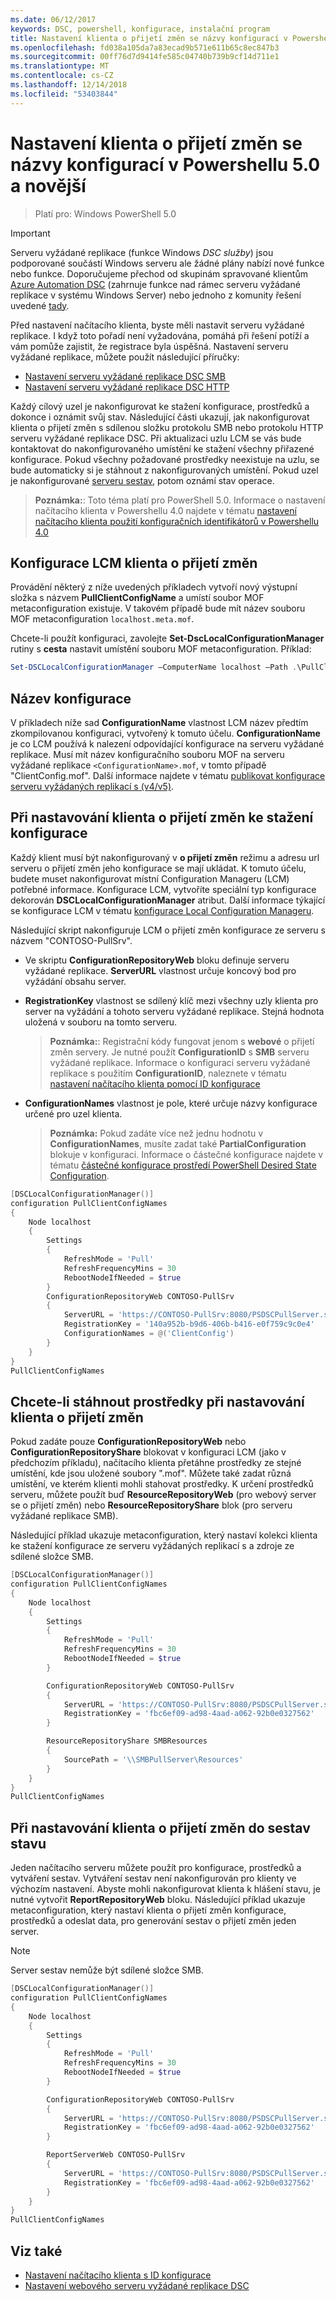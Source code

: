 ```yaml
---
ms.date: 06/12/2017
keywords: DSC, powershell, konfigurace, instalační program
title: Nastavení klienta o přijetí změn se názvy konfigurací v Powershellu 5.0 a novější
ms.openlocfilehash: fd038a105da7a83ecad9b571e611b65c8ec847b3
ms.sourcegitcommit: 00ff76d7d9414fe585c04740b739b9cf14d711e1
ms.translationtype: MT
ms.contentlocale: cs-CZ
ms.lasthandoff: 12/14/2018
ms.locfileid: "53403844"
---
```

# <a name="set-up-a-pull-client-using-configuration-names-in-powershell-50-and-later"></a>Nastavení klienta o přijetí změn se názvy konfigurací v Powershellu 5.0 a novější

> Platí pro: Windows PowerShell 5.0

> [!IMPORTANT]
> Serveru vyžádané replikace (funkce Windows *DSC služby*) jsou podporované součástí Windows serveru ale žádné plány nabízí nové funkce nebo funkce. Doporučujeme přechod od skupinám spravované klientům [Azure Automation DSC](/azure/automation/automation-dsc-getting-started) (zahrnuje funkce nad rámec serveru vyžádané replikace v systému Windows Server) nebo jednoho z komunity řešení uvedené [tady](pullserver.md#community-solutions-for-pull-service).

Před nastavení načítacího klienta, byste měli nastavit serveru vyžádané replikace. I když toto pořadí není vyžadována, pomáhá při řešení potíží a vám pomůže zajistit, že registrace byla úspěšná. Nastavení serveru vyžádané replikace, můžete použít následující příručky:

- [Nastavení serveru vyžádané replikace DSC SMB](pullServerSmb.md)
- [Nastavení serveru vyžádané replikace DSC HTTP](pullServer.md)

Každý cílový uzel je nakonfigurovat ke stažení konfigurace, prostředků a dokonce i oznámit svůj stav. Následující části ukazují, jak nakonfigurovat klienta o přijetí změn s sdílenou složku protokolu SMB nebo protokolu HTTP serveru vyžádané replikace DSC. Při aktualizaci uzlu LCM se vás bude kontaktovat do nakonfigurovaného umístění ke stažení všechny přiřazené konfigurace. Pokud všechny požadované prostředky neexistuje na uzlu, se bude automaticky si je stáhnout z nakonfigurovaných umístění. Pokud uzel je nakonfigurované [serveru sestav](reportServer.md), potom oznámí stav operace.

> **Poznámka:**: Toto téma platí pro PowerShell 5.0.
Informace o nastavení načítacího klienta v Powershellu 4.0 najdete v tématu [nastavení načítacího klienta použití konfiguračních identifikátorů v Powershellu 4.0](pullClientConfigID4.md)

## <a name="configure-the-pull-client-lcm"></a>Konfigurace LCM klienta o přijetí změn

Provádění některý z níže uvedených příkladech vytvoří nový výstupní složka s názvem **PullClientConfigName** a umístí soubor MOF metaconfiguration existuje. V takovém případě bude mít název souboru MOF metaconfiguration `localhost.meta.mof`.

Chcete-li použít konfiguraci, zavolejte **Set-DscLocalConfigurationManager** rutiny s **cesta** nastavit umístění souboru MOF metaconfiguration. Příklad:

```powershell
Set-DSCLocalConfigurationManager –ComputerName localhost –Path .\PullClientConfigName –Verbose.
```

## <a name="configuration-name"></a>Název konfigurace

V příkladech níže sad **ConfigurationName** vlastnost LCM název předtím zkompilovanou konfiguraci, vytvořený k tomuto účelu. **ConfigurationName** je co LCM používá k nalezení odpovídající konfigurace na serveru vyžádané replikace. Musí mít název konfiguračního souboru MOF na serveru vyžádané replikace `<ConfigurationName>.mof`, v tomto případě "ClientConfig.mof". Další informace najdete v tématu [publikovat konfigurace serveru vyžádaných replikací s (v4/v5)](publishConfigs.md).

## <a name="set-up-a-pull-client-to-download-configurations"></a>Při nastavování klienta o přijetí změn ke stažení konfigurace

Každý klient musí být nakonfigurovaný v **o přijetí změn** režimu a adresu url serveru o přijetí změn jeho konfigurace se mají ukládat. K tomuto účelu, budete muset nakonfigurovat místní Configuration Manageru (LCM) potřebné informace. Konfigurace LCM, vytvoříte speciální typ konfigurace dekorován **DSCLocalConfigurationManager** atribut. Další informace týkající se konfigurace LCM v tématu [konfigurace Local Configuration Manageru](../managing-nodes/metaConfig.md).

Následující skript nakonfiguruje LCM o přijetí změn konfigurace ze serveru s názvem "CONTOSO-PullSrv".

- Ve skriptu **ConfigurationRepositoryWeb** bloku definuje serveru vyžádané replikace. **ServerURL** vlastnost určuje koncový bod pro vyžádání obsahu server.

- **RegistrationKey** vlastnost se sdílený klíč mezi všechny uzly klienta pro server na vyžádání a tohoto serveru vyžádané replikace. Stejná hodnota uložená v souboru na tomto serveru.
  > **Poznámka:**: Registrační kódy fungovat jenom s **webové** o přijetí změn servery. Je nutné použít **ConfigurationID** s **SMB** serveru vyžádané replikace.
  > Informace o konfiguraci serveru vyžádané replikace s použitím **ConfigurationID**, naleznete v tématu [nastavení načítacího klienta pomocí ID konfigurace](pullClientConfigId.md)

- **ConfigurationNames** vlastnost je pole, které určuje názvy konfigurace určené pro uzel klienta.
  >**Poznámka:** Pokud zadáte více než jednu hodnotu v **ConfigurationNames**, musíte zadat také **PartialConfiguration** blokuje v konfiguraci.
  >Informace o částečné konfigurace najdete v tématu [částečné konfigurace prostředí PowerShell Desired State Configuration](partialConfigs.md).

```powershell
[DSCLocalConfigurationManager()]
configuration PullClientConfigNames
{
    Node localhost
    {
        Settings
        {
            RefreshMode = 'Pull'
            RefreshFrequencyMins = 30
            RebootNodeIfNeeded = $true
        }
        ConfigurationRepositoryWeb CONTOSO-PullSrv
        {
            ServerURL = 'https://CONTOSO-PullSrv:8080/PSDSCPullServer.svc'
            RegistrationKey = '140a952b-b9d6-406b-b416-e0f759c9c0e4'
            ConfigurationNames = @('ClientConfig')
        }
    }
}
PullClientConfigNames
```

## <a name="set-up-a-pull-client-to-download-resources"></a>Chcete-li stáhnout prostředky při nastavování klienta o přijetí změn

Pokud zadáte pouze **ConfigurationRepositoryWeb** nebo **ConfigurationRepositoryShare** blokovat v konfiguraci LCM (jako v předchozím příkladu), načítacího klienta přetáhne prostředky ze stejné umístění, kde jsou uložené soubory ".mof". Můžete také zadat různá umístění, ve kterém klienti mohli stahovat prostředky. K určení prostředků serveru, můžete použít buď **ResourceRepositoryWeb** (pro webový server se o přijetí změn) nebo **ResourceRepositoryShare** blok (pro serveru vyžádané replikace SMB).

Následující příklad ukazuje metaconfiguration, který nastaví kolekci klienta ke stažení konfigurace ze serveru vyžádaných replikací s a zdroje ze sdílené složce SMB.

```powershell
[DSCLocalConfigurationManager()]
configuration PullClientConfigNames
{
    Node localhost
    {
        Settings
        {
            RefreshMode = 'Pull'
            RefreshFrequencyMins = 30
            RebootNodeIfNeeded = $true
        }

        ConfigurationRepositoryWeb CONTOSO-PullSrv
        {
            ServerURL = 'https://CONTOSO-PullSrv:8080/PSDSCPullServer.svc'
            RegistrationKey = 'fbc6ef09-ad98-4aad-a062-92b0e0327562'
        }

        ResourceRepositoryShare SMBResources
        {
            SourcePath = '\\SMBPullServer\Resources'
        }
    }
}
PullClientConfigNames
```

## <a name="set-up-a-pull-client-to-report-status"></a>Při nastavování klienta o přijetí změn do sestav stavu

Jeden načítacího serveru můžete použít pro konfigurace, prostředků a vytváření sestav. Vytváření sestav není nakonfigurován pro klienty ve výchozím nastavení. Abyste mohli nakonfigurovat klienta k hlášení stavu, je nutné vytvořit **ReportRepositoryWeb** bloku. Následující příklad ukazuje metaconfiguration, který nastaví klienta o přijetí změn konfigurace, prostředků a odeslat data, pro generování sestav o přijetí změn jeden server.

> [!NOTE]
> Server sestav nemůže být sdílené složce SMB.

```powershell
[DSCLocalConfigurationManager()]
configuration PullClientConfigNames
{
    Node localhost
    {
        Settings
        {
            RefreshMode = 'Pull'
            RefreshFrequencyMins = 30
            RebootNodeIfNeeded = $true
        }

        ConfigurationRepositoryWeb CONTOSO-PullSrv
        {
            ServerURL = 'https://CONTOSO-PullSrv:8080/PSDSCPullServer.svc'
            RegistrationKey = 'fbc6ef09-ad98-4aad-a062-92b0e0327562'
        }

        ReportServerWeb CONTOSO-PullSrv
        {
            ServerURL = 'https://CONTOSO-PullSrv:8080/PSDSCPullServer.svc'
            RegistrationKey = 'fbc6ef09-ad98-4aad-a062-92b0e0327562'
        }
    }
}
PullClientConfigNames
```

## <a name="see-also"></a>Viz také

* [Nastavení načítacího klienta s ID konfigurace](PullClientConfigNames.md)
* [Nastavení webového serveru vyžádané replikace DSC](pullServer.md)
